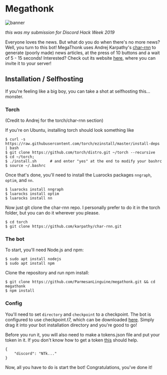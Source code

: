 # Megathonk
![banner](https://cdn.discordapp.com/attachments/507717950686363654/593948941423476748/Untitled-2.png)

*this was my submission for Discord Hack Week 2019*

Everyone loves the news. But what do you do when there's no more news? Well, you turn to this bot! MegaThonk uses Andrej Karpathy's [char-rnn](https://github.com/karpathy/char-rnn) to generate (poorly made) news articles, at the press of 10 buttons and a wait of 5 - 15 seconds! Interested? Check out its website [here](https://megathonk.parm.dev), where you can invite it to your server!

## Installation / Selfhosting

If you're feeling like a big boy, you can take a shot at selfhosting this... monster.

### Torch 

(Credit to Andrej for the torch/char-rnn section)

If you're on Ubuntu, installing torch should look something like

```
$ curl -s https://raw.githubusercontent.com/torch/ezinstall/master/install-deps | bash
$ git clone https://github.com/torch/distro.git ~/torch --recursive
$ cd ~/torch; 
$ ./install.sh      # and enter "yes" at the end to modify your bashrc
$ source ~/.bashrc
```

Once that's done, you'll need to install the Luarocks packages `nngraph`, `optim`, and `nn`.

```
$ luarocks install nngraph 
$ luarocks install optim
$ luarocks install nn
```

Now just git clone the char-rnn repo. I personally prefer to do it in the torch folder, but you can do it wherever you please.

```
$ cd torch
$ git clone https://github.com/karpathy/char-rnn.git
```

### The bot

To start, you'll need Node.js and npm:

```
$ sudo apt install nodejs
$ sudo apt install npm
```

Clone the repository and run npm install:

```
$ git clone https://github.com/ParmesanLinguine/megathonk.git && cd megathonk
$ npm install
```

### Config

You'll need to set `directory` and `checkpoint` to a checkpoint. The bot is configured to use checkpoint.t7, which can be downloaded [here](https://megathonk.parm.dev/checkpoint.t7). Simply drag it into your bot installation directory and you're good to go!

Before you run it, you will also need to make a tokens.json file and put your token in it. If you don't know how to get a token [this](https://github.com/reactiflux/discord-irc/wiki/Creating-a-discord-bot-&-getting-a-token) should help.

```
{
    "discord": "NTk..."
}
```
Now, all you have to do is start the bot! Congratulations, you've done it!